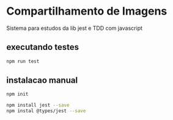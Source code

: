 # Compartilhamento de Imagens

Sistema para estudos da lib jest e TDD com javascript

## executando testes

```bash
npm run test
```

## instalacao manual

```bash
npm init

npm install jest --save
npm instal @types/jest --save
```

